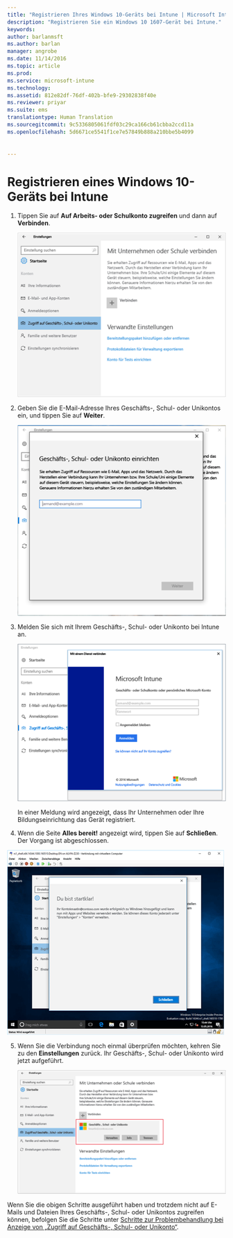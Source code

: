 ```yaml
---
title: "Registrieren Ihres Windows 10-Geräts bei Intune | Microsoft Intune"
description: "Registrieren Sie ein Windows 10 1607-Gerät bei Intune."
keywords: 
author: barlanmsft
ms.author: barlan
manager: angrobe
ms.date: 11/14/2016
ms.topic: article
ms.prod: 
ms.service: microsoft-intune
ms.technology: 
ms.assetid: 812e82df-76df-402b-bfe9-29302838f40e
ms.reviewer: priyar
ms.suite: ems
translationtype: Human Translation
ms.sourcegitcommit: 9c5336805061fdf03c29ca166cb61cbba2ccd11a
ms.openlocfilehash: 5d6671ce5541f1ce7e57849b888a210bbe5b4099


---
```


# <a name="enroll-your-windows-10-device-in-intune"></a>Registrieren eines Windows 10-Geräts bei Intune

1.  Tippen Sie auf **Auf Arbeits- oder Schulkonto zugreifen** und dann auf **Verbinden**.

    ![Tap Access work school account](./media/w10-enroll-rs1-connect-to-work-or-school.png)

2.  Geben Sie die E-Mail-Adresse Ihres Geschäfts-, Schul- oder Unikontos ein, und tippen Sie auf **Weiter**.

    ![Enter your work or school-account](./media/w10-enroll-rs1-set-up-work-or-school-account.png)

3. Melden Sie sich mit Ihrem Geschäfts-, Schul- oder Unikonto bei Intune an.

    ![Geschäfts- oder Schulkonto hinzufügen](./media/w10-enroll-rs1-enter-your-credentials.png)

    In einer Meldung wird angezeigt, dass Ihr Unternehmen oder Ihre Bildungseinrichtung das Gerät registriert.

4. Wenn die Seite **Alles bereit!** angezeigt wird, tippen Sie auf **Schließen**. Der Vorgang ist abgeschlossen.

  ![Klicken Sie auf dem Bildschirm „Alles erledigt!" auf „Schließen“.](./media/w10-enroll-rs1-youre-all-set.png)

5. Wenn Sie die Verbindung noch einmal überprüfen möchten, kehren Sie zu den **Einstellungen** zurück. Ihr Geschäfts-, Schul- oder Unikonto wird jetzt aufgeführt.

    ![Validate that the connection was set up correctly](./media/w10-enroll-rs1-validate-successful-enrollment.png)

Wenn Sie die obigen Schritte ausgeführt haben und trotzdem nicht auf E-Mails und Dateien Ihres Geschäfts-, Schul- oder Unikontos zugreifen können, befolgen Sie die Schritte unter [Schritte zur Problembehandlung bei Anzeige von „Zugriff auf Geschäfts-, Schul- oder Unikonto“](troubleshoot-your-windows-10-device-windows.md#troubleshooting-steps-to-follow-if-you-see-access-work-or-school).



<!--HONumber=Nov16_HO3-->


